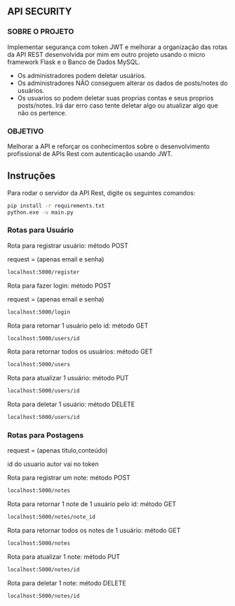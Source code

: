 ## API SECURITY

### SOBRE O PROJETO

Implementar segurança com token JWT e melhorar a organização das rotas da API REST desenvolvida por mim em outro projeto usando o micro framework Flask e o Banco de Dados MySQL.

- Os administradores podem deletar usuários.
- Os administradores NÃO conseguem alterar os dados de posts/notes do usuários.
- Os usuarios so podem deletar suas proprias contas e seus proprios posts/notes. Irá dar erro caso tente deletar algo ou atualizar algo que não os pertence.

### OBJETIVO

Melhorar a API e reforçar os conhecimentos sobre o desenvolvimento profissional de APIs Rest com autenticação usando JWT.

## Instruções

Para rodar o servidor da API Rest, digite os seguintes comandos:

```bash
pip install -r requirements.txt
python.exe -u main.py    
```

### Rotas para Usuário

Rota para registrar usuário:
método POST

request =  (apenas email e senha)

```bash
localhost:5000/register
```

Rota para fazer login:
método POST

request =  (apenas email e senha)

```bash
localhost:5000/login
```

Rota para retornar 1 usuário pelo id:
método GET

```bash
localhost:5000/users/id
```

Rota para retornar todos os usuários:
método GET

```bash
localhost:5000/users
```

Rota para atualizar 1 usuário:
método PUT

```bash
localhost:5000/users/id
```

Rota para deletar 1 usuário:
método DELETE

```bash
localhost:5000/users/id
```

### Rotas para Postagens

request = (apenas titulo,conteúdo)

id do usuario autor vai no token

Rota para registrar um note:
método POST

```bash
localhost:5000/notes
```

Rota para retornar 1 note de 1 usuário pelo id:
método GET

```bash
localhost:5000/notes/note_id
```

Rota para retornar todos os notes de 1  usuário:
método GET

```bash
localhost:5000/notes
```

Rota para atualizar 1 note:
método PUT

```bash
localhost:5000/notes/id
```

Rota para deletar 1 note:
método DELETE

```bash
localhost:5000/notes/id
```
